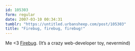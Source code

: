 ```yaml
---
id: 105303
form: regular
date: 2007-03-10 00:34:31
tumblr: "https://untitled.urbansheep.com/post/105303"
title: "Firebug, firebug, firebug!"
---
```


<p>Me &lt;3 <a href="http://www.getfirebug.com/">Firebug</a>. (It&rsquo;s a crazy web-developer toy, nevermind)</p>

